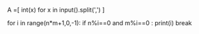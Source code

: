 A =[ int(x) for x in input().split(',') ]

for i in range(n*m+1,0,-1):
    if n%i==0 and m%i==0 :
        print(i)
        break
